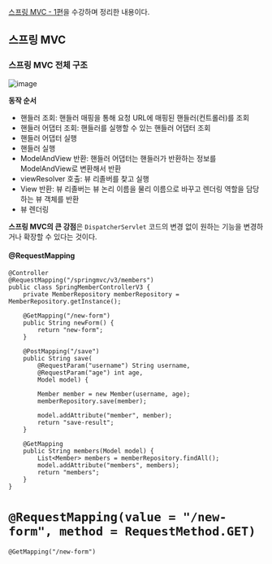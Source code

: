[스프링 MVC - 1편](https://www.inflearn.com/course/%EC%8A%A4%ED%94%84%EB%A7%81-mvc-1)을 수강하며 정리한 내용이다.


## 스프링 MVC


### 스프링 MVC 전체 구조
![image](https://user-images.githubusercontent.com/70851874/183660391-5cf3700a-b854-4cda-842e-3e97c9f6115c.png)

**동작 순서**
- 핸들러 조회: 핸들러 매핑을 통해 요청 URL에 매핑된 핸들러(컨트롤러)를 조회
- 핸들러 어댑터 조회: 핸들러를 실행할 수 있는 핸들러 어댑터 조회
- 핸들러 어댑터 실행
- 핸들러 실행
- ModelAndView 반환: 핸들러 어댑터는 핸들러가 반환하는 정보를 ModelAndView로 변환해서 반환
- viewResolver 호출: 뷰 리졸버를 찾고 실행
- View 반환: 뷰 리졸버는 뷰 논리 이름을 물리 이름으로 바꾸고 렌더링 역할을 담당하는 뷰 객체를 반환
- 뷰 렌더링

**스프링 MVC의 큰 강점**은 ```DispatcherServlet``` 코드의 변경 없이 원하는 기능을 변경하거나 확장할 수 있다는 것이다.

#### @RequestMapping
```
@Controller
@RequestMapping("/springmvc/v3/members")
public class SpringMemberControllerV3 {
    private MemberRepository memberRepository = MemberRepository.getInstance();

    @GetMapping("/new-form")
    public String newForm() {
        return "new-form";
    }

    @PostMapping("/save")
    public String save(
        @RequestParam("username") String username,
        @RequestParam("age") int age,
        Model model) {

        Member member = new Member(username, age);
        memberRepository.save(member);

        model.addAttribute("member", member);
        return "save-result";
    }

    @GetMapping
    public String members(Model model) {
        List<Member> members = memberRepository.findAll();
        model.addAttribute("members", members);
        return "members";
    }
}
```

```@RequestMapping(value = "/new-form", method = RequestMethod.GET)```
=
```@GetMapping("/new-form")```
